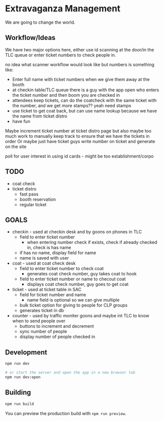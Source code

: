 # Extravaganza Management

We are going to change the world.

## Workflow/Ideas

We have two major options here, either use id scanning at the door/in the TLC queue or enter ticket numbers to check people in.

no idea what scanner workflow would look like but numbers is something like:
* Enter full name with ticket numbers when we give them away at the booth
* at checkin table/TLC queue there is a guy with the app open who enters the ticket number and then boom you are checked in
* attendees keep tickets, can do the coatcheck with the same ticket with the number, and we get more stamps?? yeah need stamps
* use ticket to get coat back, but can use name lookup because we have the name from ticket distro
* have fun

Maybe increment ticket number at ticket distro page but also maybe too much work to manually
keep track to ensure that we have the tickets in order
Or maybe just have ticket guys write number on ticket and generate on the site

poll for user interest in using id cards - might be too establishment/corpo

## TODO

* coat check
* ticket distro
    * fast pass
    * booth reservation
    * regular ticket

## GOALS

* checkin - used at checkin desk and by goons on phones in TLC
    * field to enter ticket number
        * when entering number check if exists, check if already checked in, check is has name
    * if has no name, display field for name
    * name is saved with user
* coat - used at coat check desk
    * field to enter ticket number to check coat
        * generates coat check number, guy takes coat to hook
    * field to enter ticket number or name to checout coat
        * displays coat check number, guy goes to get coat
* ticket - used at ticket table in SAC 
    * field for ticket number and name
        * name field is optional so we can give multiple
    * bulk ticket option for giving to people for CLP groups
    * generates ticket in db
* counter - used by traffic moniter goons and maybe int TLC to know when to send people over
    * buttons to increment and decrement
    * sync number of people
    * display number of people checked in

## Development

```bash
npm run dev

# or start the server and open the app in a new browser tab
npm run dev:open
```

## Building

```bash
npm run build
```

You can preview the production build with `npm run preview`.

